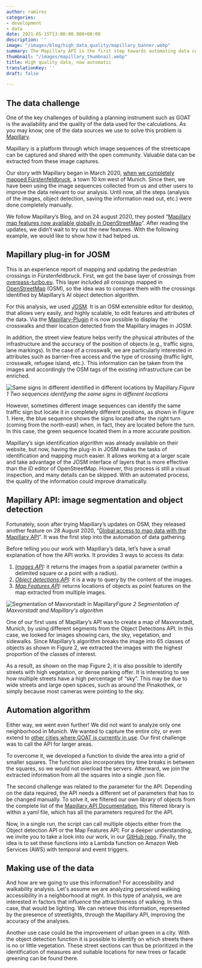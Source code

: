 ```yaml
---
author: ramirez
categories:
- development
- data
date: 2021-05-15T13:00:00.000+00:00
description: ''
image: "/images/blog/high_data_quality/mapillary_banner.webp"
summary: The Mapillary API is the first step towards automating data collection through automated image recognition and image segmentation. We use this data in GOAT to improve the data basis of our analyses.
thumbnail: "/images/mapillary_thumbnail.webp"
title: High quality data, now automatic
translationKey: ''
draft: false

---
```

## The data challenge

One of the key challenges of building a planning instrument such as GOAT is the availability and the quality of the data used for the calculations. As you may know, one of the data sources we use to solve this problem is [Mapillary](https://www.mapillary.com/). 

Mapillary is a platform through which image sequences of the streetscape can be captured and shared with the open community. Valuable data can be extracted from these image captures. 

Our story with Mapillary began in March 2020, [when we completely mapped Fürstenfeldbruck](https://www.open-accessibility.org/mapillary/ "Fürstenfeldbruck in Mapillary"), a town 10 km west of Munich. Since then, we have been using the image sequences collected from us and other users to improve the data relevant to our analysis. Until now, all the steps (analysis of the images, object detection, saving the information read out, etc.) were done completely manually.

We follow Mapillary’s Blog, and on 24 august 2020, they posted “[Mapillary map features now available globally in OpenStreetMap](https://blog.mapillary.com/update/2020/08/24/global-map-features-openstreetmap.html)”. After reading the updates, we didn’t wait to try out the new features. With the following example, we would like to show how it had helped us.

## Mapillary plug-in for JOSM

This is an experience report of mapping and updating the pedestrian crossings in Fürstenfeldbruck. First, we got the base layer of crossings from [overpass-turbo.eu](https://www.overpass-turbo.eu). This layer included all crossings mapped in [OpenStreetMap](https://www.openstreetmap.org/#map=5/50.151/9.539) (OSM), so the idea was to compare them with the crossings identified by Mapillary’s AI object detection algorithm.

For this analysis, we used [JOSM](https://josm.openstreetmap.de/). It is an OSM extensible editor for desktop, that allows very easily, and highly scalable, to edit features and attributes of the data. Via the [Mapillary-Plugin](https://help.mapillary.com/hc/en-us/articles/115001739989-Mapillary-JOSM-plugin) it is now possible to display the crosswalks and their location detected from the Mapillary images in JOSM.

In addition, the street view feature helps verify the physical attributes of the infrastructure and the accuracy of the position of objects (e.g., traffic signs, lane markings). In the case of a crosswalk, we are particularly interested in attributes such as barrier-free access and the type of crossing (traffic light, crosswalk, refugee island, etc.). This information can be taken from the images and accordingly the OSM tags of the existing infrastructure can be enriched.

![Same signs in different identified in different locations by Mapillary.](/images/blog/high_data_quality/mapillary_fig1.webp "Mapillary locations")_Figure 1 Two sequences identifying the same signs in different locations_

However, sometimes different image sequences can identify the same traffic sign but locate it in completely different positions, as shown in Figure 1. Here, the blue sequence shows the signs located after the right turn (coming from the north-east) when, in fact, they are located before the turn. In this case, the green sequence located them in a more accurate position.

Mapillary’s sign identification algorithm was already available on their website, but now, having the plug-in in JOSM makes the tasks of identification and mapping much easier. It allows working at a larger scale and take advantage of the JOSM interface of layers that is more effective than the iD editor of OpenStreetMap. However, this process is still a visual inspection, and many details can be skipped. With an automated process, the quality of the information could improve dramatically.

## Mapillary API: image segmentation and object detection

Fortunately, soon after trying Mapillary’s updates on OSM, they released another feature on 28 August 2020, “[Global access to map data with the Mapillary API](https://blog.mapillary.com/update/2020/08/28/map-data-mapillary-api.html)”. It was the first step into the automation of data gathering.

Before telling you our work with Mapillary’s data, let’s have a small explanation of how the API works. It provides 3 ways to access its data: 
1. _[Images API](https://www.mapillary.com/developer/api-documentation/#images):_ it returns the images from a spatial parameter (within a delimited square or a point with a radius).
2. _[Object detections API](https://help.mapillary.com/hc/en-us/articles/115000967191-Object-detections):_ it is a way to query by the content of the images.
3. _[Map Features API](https://www.mapillary.com/developer/api-documentation/#map-features):_ returns locations of objects as point features on the map extracted from multiple images.

![Segmentation of Maxvorstadt in Mapillary](/images/blog/high_data_quality/mapillary_fig2.webp "Maxvorstadt")_Figure 2 Segmentation of Maxvorstadt and Mapillary's algorithm_

One of our first uses of Mapillary’s API was to create a map of Maxvorstadt, Munich, by using different segments from the Object Detections API. In this case, we looked for images showing cars, the sky, vegetation, and sidewalks. Since Mapillary’s algorithm breaks the image into 65 classes of objects as shown in Figure 2, we extracted the images with the highest proportion of the classes of interest. 

As a result, as shown on the map Figure 2, it is also possible to identify streets with high vegetation, or dense parking offer. It is interesting to see how multiple streets have a high percentage of “sky”. This may be due to wide streets and large open spaces, such as around the Pinakothek, or simply because most cameras were pointing to the sky.

## Automation algorithm

Either way, we went even further! We did not want to analyze only one neighborhood in Munich. We wanted to capture the entire city, or even extend to [other cities where GOAT is currently in use](../../goatlive/). Our first challenge was to call the API for larger areas.

To overcome it, we developed a function to divide the area into a grid of smaller squares. The function also incorporates tiny time breaks in between the squares, so we would not overload the servers. Afterward, we join the extracted information from all the squares into a single .json file.

The second challenge was related to the parameter for the API. Depending on the data required, the API needs a different set of parameters that has to be changed manually. To solve it, we filtered our own library of objects from the complete list of the [Mapillary API Documentation](https://www.mapillary.com/developer/api-documentation/), this filtered library is within a yaml file, which has all the parameters required for the API.

Now, in a single run, the script can call multiple objects either from the Object detection API or the Map Features API. For a deeper understanding, we invite you to take a look into our work, in our [GitHub repo](https://github.com/goat-community/mapillary-api). Finally, the idea is to set these functions into a Lambda function on Amazon Web Services (AWS) with temporal and event triggers.

## Making use of the data

And how are we going to use this information? For accessibility and walkability analysis. Let's assume we are analyzing perceived walking accessibility in a neighborhood at night. In this type of analysis, we are interested in factors that influence the attractiveness of walking. In this case, that would be lighting. We can retrieve this information, represented by the presence of streetlights, through the Mapillary API, improving the accuracy of the analyses.

Another use case could be the improvement of urban green in a city. With the object detection function it is possible to identify on which streets there is no or little vegetation. These street sections can thus be prioritized in the identification of measures and suitable locations for new trees or facade greening can be found there. 


